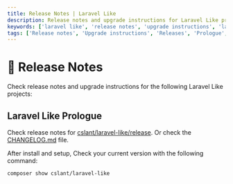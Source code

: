 ```yaml
---
title: Release Notes | Laravel Like
description: Release notes and upgrade instructions for Laravel Like projects. Check the release notes and upgrade instructions for Laravel Like projects. See the release notes and upgrade instructions for Laravel Like projects.
keywords: ['laravel like', 'release notes', 'upgrade instructions', 'laravel like releases', 'laravel like upgrade instructions']
tags: ['Release notes', 'Upgrade instructions', 'Releases', 'Prologue', 'Laravel Like Prologue', 'Laravel Like Release Notes']
---
```


<head>
  <meta name="robots" content="index,follow" />
  <meta name="author" content="CSlant" />
  <link rel="canonical" data-rh="true" href="/laravel-like/prologue/releases" />
</head>

# 🚀 Release Notes

Check release notes and upgrade instructions for the following Laravel Like projects:

## Laravel Like Prologue

Check release notes
for [cslant/laravel-like/release](https://github.com/cslant/laravel-like/releases). Or check the [CHANGELOG.md](https://github.com/cslant/laravel-like/blob/main/CHANGELOG.md) file.


After install and setup, Check your current version with the following command:

```bash
composer show cslant/laravel-like
```
